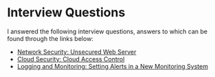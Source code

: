 # Interview Questions

I answered the following interview questions, answers to which can be found
through the links below:

* [Network Security: Unsecured Web Server](./NetworkSecurity.md)
* [Cloud Security: Cloud Access Control](./CloudSecurity.md)
* [Logging and Monitoring: Setting Alerts in a New Monitoring
  System](./LoggingAndMonitoring.md)
